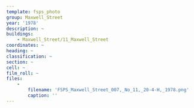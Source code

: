 ```yaml
---
template: fsps_photo
group: Maxwell_Street
year: '1978'
description: ~
buildings:
    - Maxwell_Street/11_Maxwell_Street
coordinates: ~
heading: ~
classification: ~
section: ~
cell: ~
film_roll: ~
files:
    -
        filename: 'FSPS_Maxwell_Street_007,_No_11,_20-4-H,_1978.png'
        caption: ''
---
```

